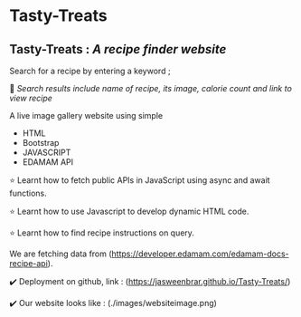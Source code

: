 # Tasty-Treats

## Tasty-Treats : *A recipe finder website*


Search for a recipe by entering a keyword ;

💠 *Search results include name of recipe, its image, calorie count and link to view recipe*


 A live image gallery website using simple
 * HTML 
 * Bootstrap 
 * JAVASCRIPT
 * EDAMAM API
 
 
 ⭐ Learnt how to fetch public APIs in JavaScript using async and await functions.
 
 ⭐ Learnt how to use Javascript to develop dynamic HTML code.
 
 ⭐ Learnt how to find recipe instructions on query.
 
 
 We are fetching data from (https://developer.edamam.com/edamam-docs-recipe-api).


✔️ Deployment on github, link :
(https://jasweenbrar.github.io/Tasty-Treats/)

✔️ Our website looks like :
(./images/websiteimage.png)
